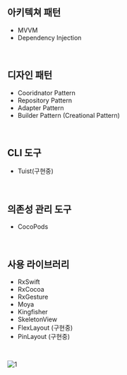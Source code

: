 <h2>아키텍쳐 패턴</h2>

* MVVM
* Dependency Injection

<br>

<h2>디자인 패턴</h2>

* Cooridnator Pattern
* Repository Pattern
* Adapter Pattern
* Builder Pattern (Creational Pattern)

<br>

<h2>CLI 도구</h2>

* Tuist(구현중)

<br>

<h2>의존성 관리 도구</h2>

* CocoPods

<br>

<h2>사용 라이브러리</h2>

* RxSwift
* RxCocoa
* RxGesture
* Moya
* Kingfisher
* SkeletonView
* FlexLayout (구현중)
* PinLayout (구현중)

<br>

![1](https://github.com/wnsgur9137/MyMusic/assets/83490421/9b2c30dc-7101-4c4c-8309-539a411e8bbb)